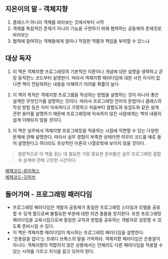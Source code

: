 ## 지은이의 말 - 객체지향

1. 클래스가 아니라 객체를 바라보는 것에서부터 시작
2. 객체를 독립적인 존재가 아니라 기능을 구현하기 위해 협력하는 공동체의 존재것로 바라보는
3. 협력에 참여하는 객체들에게 얼마나 적절한 역활과 책임을 부여할 수 있느냐

## 대상 독자

1. 이 책은 객체지향 프로그래밍의 기본적인 이론이나 개념에 대한 설명을 생략하고 곧장 동작한느 코드부터 설명한다.
따라서 객체지향 패러다임에 대한 사전 지식이 없다면 책이 전달하려는 내용을 이해하기 어려울 확률이 높다

2. 이 책의 목적은 객체지향 프로그램을 작성하는 방법을 설명하는 것이 아니라 좋은 설계란 무엇인가를 설명하는 것이다.
따라서 프로그래밍 언어의 문법이나 클래스의 작성 방법 등은 이미 익숙하다고 가정하고 처음부터 결함도와 응집도와 같은 설계 관련 용어를 설명하기 때문에 프로그래밍에 익숙하지 않은 사람에게는 책의 내용이 쉽게 이해되지 않을 것이다.

3. 이 책은 실무에서 객체지향 프로그래밍을 적용하는 시점에 직면할 수 있는 다양한 문제에 관해 설명한다. 따라서 실무 경험이 부족한 상태라면 아무리 코드를 예로 들어 설명한다고 하더라도 추상적인 이론의 나열로밖에 보이지 않을 것이다.

> 결론적으로 이 책을 읽는 데 필요한 가장 중요한 준비물은 실무 프로그래밍 결합과 설계에 관해 고민한 시간이다.

[예제코드-위키북스](https://wikibook.co.kr/object/) </br>
[예제코드-깃허브](https://github.com/eternity-oop/object)

## 들어가며 - 프로그래밍 패러다임

- 프로그래밍 패러다임은 개발자 공동체가 동일한 프로그래밍 스타일과 모델을 공유할 수 있게 함으로써 불필요한 부분에 대한 의견 충돌을 방지한다. 또한 프로그래밍 패러다임을 교육시킴으로써 동일한 규칙과 방법을 공유하는 개발자로 성장할 수 있도록 준비시킬 수 있다.
- 이 책은 객체지향 패러다임이 제시하는 프로그래밍 패러다임을 설명한다.
- '은총알을 없다'는 프레디 브룩스의 말을 기억하라. 객체지향 패러다임은 은총알이 아니다. 객체지향이 적합하지 않은 상황에서는 언제라도 다른 패러다임을 적용할 수 있는 시야를 기르고 지식을 갈고 닦아야 한다.




